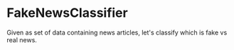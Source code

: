 # FakeNewsClassifier
Given as set of data containing news articles, let's classify which is fake vs real news.
